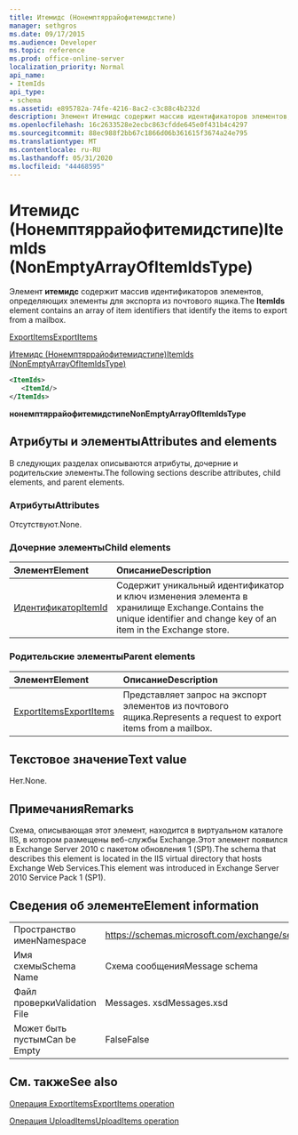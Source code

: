 ```yaml
---
title: Итемидс (Нонемптяррайофитемидстипе)
manager: sethgros
ms.date: 09/17/2015
ms.audience: Developer
ms.topic: reference
ms.prod: office-online-server
localization_priority: Normal
api_name:
- ItemIds
api_type:
- schema
ms.assetid: e895782a-74fe-4216-8ac2-c3c88c4b232d
description: Элемент Итемидс содержит массив идентификаторов элементов, определяющих элементы для экспорта из почтового ящика.
ms.openlocfilehash: 16c2633528e2ecbc863cfdde645e0f431b4c4297
ms.sourcegitcommit: 88ec988f2bb67c1866d06b361615f3674a24e795
ms.translationtype: MT
ms.contentlocale: ru-RU
ms.lasthandoff: 05/31/2020
ms.locfileid: "44468595"
---
```

# <a name="itemids-nonemptyarrayofitemidstype"></a><span data-ttu-id="8b346-103">Итемидс (Нонемптяррайофитемидстипе)</span><span class="sxs-lookup"><span data-stu-id="8b346-103">ItemIds (NonEmptyArrayOfItemIdsType)</span></span>

<span data-ttu-id="8b346-104">Элемент **итемидс** содержит массив идентификаторов элементов, определяющих элементы для экспорта из почтового ящика.</span><span class="sxs-lookup"><span data-stu-id="8b346-104">The **ItemIds** element contains an array of item identifiers that identify the items to export from a mailbox.</span></span> 
  
[<span data-ttu-id="8b346-105">ExportItems</span><span class="sxs-lookup"><span data-stu-id="8b346-105">ExportItems</span></span>](exportitems.md)
  
[<span data-ttu-id="8b346-106">Итемидс (Нонемптяррайофитемидстипе)</span><span class="sxs-lookup"><span data-stu-id="8b346-106">ItemIds (NonEmptyArrayOfItemIdsType)</span></span>](itemids-nonemptyarrayofitemidstype.md)
  
```XML
<ItemIds>
   <ItemId/>
</ItemIds>
```

 <span data-ttu-id="8b346-107">**нонемптяррайофитемидстипе**</span><span class="sxs-lookup"><span data-stu-id="8b346-107">**NonEmptyArrayOfItemIdsType**</span></span>
## <a name="attributes-and-elements"></a><span data-ttu-id="8b346-108">Атрибуты и элементы</span><span class="sxs-lookup"><span data-stu-id="8b346-108">Attributes and elements</span></span>

<span data-ttu-id="8b346-109">В следующих разделах описываются атрибуты, дочерние и родительские элементы.</span><span class="sxs-lookup"><span data-stu-id="8b346-109">The following sections describe attributes, child elements, and parent elements.</span></span>
  
### <a name="attributes"></a><span data-ttu-id="8b346-110">Атрибуты</span><span class="sxs-lookup"><span data-stu-id="8b346-110">Attributes</span></span>

<span data-ttu-id="8b346-111">Отсутствуют.</span><span class="sxs-lookup"><span data-stu-id="8b346-111">None.</span></span>
  
### <a name="child-elements"></a><span data-ttu-id="8b346-112">Дочерние элементы</span><span class="sxs-lookup"><span data-stu-id="8b346-112">Child elements</span></span>

|<span data-ttu-id="8b346-113">**Элемент**</span><span class="sxs-lookup"><span data-stu-id="8b346-113">**Element**</span></span>|<span data-ttu-id="8b346-114">**Описание**</span><span class="sxs-lookup"><span data-stu-id="8b346-114">**Description**</span></span>|
|:-----|:-----|
|[<span data-ttu-id="8b346-115">Идентификатор</span><span class="sxs-lookup"><span data-stu-id="8b346-115">ItemId</span></span>](itemid.md) <br/> |<span data-ttu-id="8b346-116">Содержит уникальный идентификатор и ключ изменения элемента в хранилище Exchange.</span><span class="sxs-lookup"><span data-stu-id="8b346-116">Contains the unique identifier and change key of an item in the Exchange store.</span></span>  <br/> |
   
### <a name="parent-elements"></a><span data-ttu-id="8b346-117">Родительские элементы</span><span class="sxs-lookup"><span data-stu-id="8b346-117">Parent elements</span></span>

|<span data-ttu-id="8b346-118">**Элемент**</span><span class="sxs-lookup"><span data-stu-id="8b346-118">**Element**</span></span>|<span data-ttu-id="8b346-119">**Описание**</span><span class="sxs-lookup"><span data-stu-id="8b346-119">**Description**</span></span>|
|:-----|:-----|
|[<span data-ttu-id="8b346-120">ExportItems</span><span class="sxs-lookup"><span data-stu-id="8b346-120">ExportItems</span></span>](exportitems.md) <br/> |<span data-ttu-id="8b346-121">Представляет запрос на экспорт элементов из почтового ящика.</span><span class="sxs-lookup"><span data-stu-id="8b346-121">Represents a request to export items from a mailbox.</span></span>  <br/> |
   
## <a name="text-value"></a><span data-ttu-id="8b346-122">Текстовое значение</span><span class="sxs-lookup"><span data-stu-id="8b346-122">Text value</span></span>

<span data-ttu-id="8b346-123">Нет.</span><span class="sxs-lookup"><span data-stu-id="8b346-123">None.</span></span>
  
## <a name="remarks"></a><span data-ttu-id="8b346-124">Примечания</span><span class="sxs-lookup"><span data-stu-id="8b346-124">Remarks</span></span>

<span data-ttu-id="8b346-125">Схема, описывающая этот элемент, находится в виртуальном каталоге IIS, в котором размещены веб-службы Exchange.Этот элемент появился в Exchange Server 2010 с пакетом обновления 1 (SP1).</span><span class="sxs-lookup"><span data-stu-id="8b346-125">The schema that describes this element is located in the IIS virtual directory that hosts Exchange Web Services.This element was introduced in Exchange Server 2010 Service Pack 1 (SP1).</span></span>
  
## <a name="element-information"></a><span data-ttu-id="8b346-126">Сведения об элементе</span><span class="sxs-lookup"><span data-stu-id="8b346-126">Element information</span></span>

|||
|:-----|:-----|
|<span data-ttu-id="8b346-127">Пространство имен</span><span class="sxs-lookup"><span data-stu-id="8b346-127">Namespace</span></span>  <br/> |https://schemas.microsoft.com/exchange/services/2006/messages  <br/> |
|<span data-ttu-id="8b346-128">Имя схемы</span><span class="sxs-lookup"><span data-stu-id="8b346-128">Schema Name</span></span>  <br/> |<span data-ttu-id="8b346-129">Схема сообщения</span><span class="sxs-lookup"><span data-stu-id="8b346-129">Message schema</span></span>  <br/> |
|<span data-ttu-id="8b346-130">Файл проверки</span><span class="sxs-lookup"><span data-stu-id="8b346-130">Validation File</span></span>  <br/> |<span data-ttu-id="8b346-131">Messages. xsd</span><span class="sxs-lookup"><span data-stu-id="8b346-131">Messages.xsd</span></span>  <br/> |
|<span data-ttu-id="8b346-132">Может быть пустым</span><span class="sxs-lookup"><span data-stu-id="8b346-132">Can be Empty</span></span>  <br/> |<span data-ttu-id="8b346-133">False</span><span class="sxs-lookup"><span data-stu-id="8b346-133">False</span></span>  <br/> |
   
## <a name="see-also"></a><span data-ttu-id="8b346-134">См. также</span><span class="sxs-lookup"><span data-stu-id="8b346-134">See also</span></span>



[<span data-ttu-id="8b346-135">Операция ExportItems</span><span class="sxs-lookup"><span data-stu-id="8b346-135">ExportItems operation</span></span>](exportitems-operation.md)
  
[<span data-ttu-id="8b346-136">Операция UploadItems</span><span class="sxs-lookup"><span data-stu-id="8b346-136">UploadItems operation</span></span>](uploaditems-operation.md)

